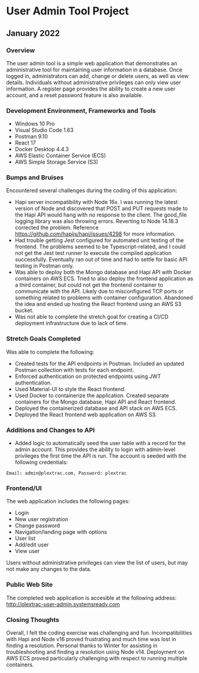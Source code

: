 # User Admin Tool Project

## January 2022

### Overview

The user admin tool is a simple web application that demonstrates an administrative tool for maintaining user information in a database. Once logged in, administrators can add, change or delete users, as well as view details. Individuals without administrative privileges can only view user information. A register page provides the ability to create a new user account, and a reset password feature is also available.

### Development Environment, Frameworks and Tools

- Windows 10 Pro
- Visual Studio Code 1.63
- Postman 9.10
- React 17
- Docker Desktop 4.4.3
- AWS Elastic Container Service (ECS)
- AWS Simple Storage Service (S3)

### Bumps and Bruises

Encountered several challenges during the coding of this application:

- Hapi server incompatibility with Node 16x. I was running the latest version of Node and discovered that POST and PUT requests made to the Hapi API would hang with no response to the client. The good_file logging library was also throwing errors. Reverting to Node 14.18.3 corrected the problem. Reference https://github.com/hapijs/hapi/issues/4298 for more information.
- Had trouble getting Jest configured for automated unit testing of the frontend. The problems seemed to be Typescript-related, and I could not get the Jest test runner to execute the compiled application successfully. Eventually ran out of time and had to settle for basic API testing in Postman only.
- Was able to deploy both the Mongo database and Hapi API with Docker containers on AWS ECS. Tried to also deploy the frontend application as a third container, but could not get the frontend container to communicate with the API. Likely due to misconfigured TCP ports or something related to problems with container configuration. Abandoned the idea and ended up hosting the React frontend using an AWS S3 bucket.
- Was not able to complete the stretch goal for creating a CI/CD deployment infrastructure due to lack of time.

### Stretch Goals Completed

Was able to complete the following:

- Created tests for the API endpoints in Postman. Included an updated Postman collection with tests for each endpoint.
- Enforced authentication on protected endpoints using JWT authentication.
- Used Material-UI to style the React frontend.
- Used Docker to containerize the application. Created separate containers for the Mongo database, Hapi API and React frontend.
- Deployed the containerized database and API stack on AWS ECS.
- Deployed the React frontend web application on AWS S3.

### Additions and Changes to API

- Added logic to automatically seed the user table with a record for the admin account. This provides the ability to login with admin-level privileges the first time the API is run. The account is seeded with the following credentials:

`Email: admin@plextrac.com, Password: plextrac`

### Frontend/UI

The web application includes the following pages:

- Login
- New user registration
- Change password
- Navigation/landing page with options
- User list
- Add/edit user
- View user

Users without administrative privileges can view the list of users, but may not make any changes to the data.

### Public Web Site

The completed web application is accesible at the following address: http://plextrac-user-admin.systemsready.com

### Closing Thoughts

Overall, I felt the coding exercise was challenging and fun. Incompatibilities with Hapi and Node v16 proved frustrating and much time was lost in finding a resolution. Personal thanks to Winter for assisting in troubleshooting and finding a resolution using Node v14. Deployment on AWS ECS proved particularly challenging with respect to running multiple containers.
